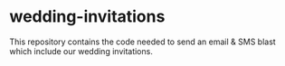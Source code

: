 # wedding-invitations
This repository contains the code needed to send an email &amp; SMS blast which include our wedding invitations.
